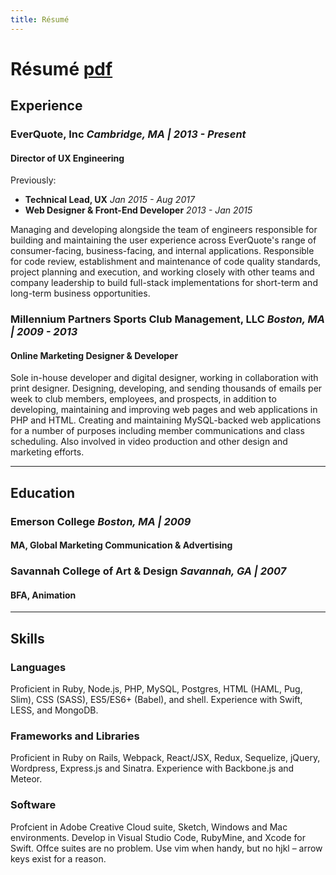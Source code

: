 ```yaml
---
title: Résumé
---
```


# Résumé [pdf](/images/2017-10-resume-ben-saufley.pdf)

## Experience

### EverQuote, Inc _Cambridge, MA | 2013 - Present_
#### Director of UX Engineering
Previously:
- **Technical Lead, UX** _Jan 2015 - Aug 2017_
- **Web Designer & Front-End Developer** _2013 - Jan 2015_

Managing and developing alongside the team of engineers responsible for building and maintaining the user experience across EverQuote's range of consumer-facing, business-facing, and internal applications. Responsible for code review, establishment and maintenance of code quality standards, project planning and execution, and working closely with other teams and company leadership to build full-stack implementations for short-term and long-term business opportunities.

### Millennium Partners Sports Club Management, LLC _Boston, MA | 2009 - 2013_
#### Online Marketing Designer & Developer

Sole in-house developer and digital designer, working in collaboration with print designer. Designing, developing, and sending thousands of emails per week to club members, employees, and prospects, in addition to developing, maintaining and improving web pages and web applications in PHP and HTML. Creating and maintaining MySQL-backed web applications for a number of purposes including member communications and class scheduling. Also involved in video production and other design and marketing efforts.

-----

## Education

### Emerson College _Boston, MA | 2009_
#### MA, Global Marketing Communication & Advertising

### Savannah College of Art & Design _Savannah, GA | 2007_
#### BFA, Animation

-----

## Skills

### Languages
Proficient in Ruby, Node.js, PHP, MySQL, Postgres, HTML (HAML, Pug, Slim), CSS (SASS), ES5/ES6+ (Babel), and shell. Experience with Swift, LESS, and MongoDB.

### Frameworks and Libraries
Proficient in Ruby on Rails, Webpack, React/JSX, Redux, Sequelize, jQuery, Wordpress, Express.js and Sinatra. Experience with Backbone.js and Meteor.

### Software
Profcient in Adobe Creative Cloud suite, Sketch, Windows and Mac environments. Develop in Visual Studio Code, RubyMine, and Xcode for Swift. Offce suites are no problem. Use vim when handy, but no hjkl – arrow keys exist for a reason.
